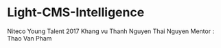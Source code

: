 # Light-CMS-Intelligence
Niteco Young Talent 2017
Khang vu Thanh Nguyen Thai Nguyen 
Mentor : Thao Van Pham